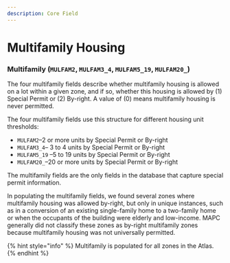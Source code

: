```yaml
---
description: Core Field
---
```


# Multifamily Housing

### Multifamily \(`MULFAM2`, `MULFAM3_4`, `MULFAM5_19`, `MULFAM20_`\) 

The four multifamily fields describe whether multifamily housing is allowed on a lot within a given zone, and if so, whether this housing is allowed by \(1\) Special Permit or \(2\) By-right. A value of \(0\) means multifamily housing is never permitted.

The four multifamily fields use this structure for different housing unit thresholds: 

* `MULFAM2`–2 or more units by Special Permit or By-right
* `MULFAM3_4`– 3 to 4 units by Special Permit or By-right
* `MULFAM5_19` –5 to 19 units by Special Permit or By-right
* `MULFAM20_`–20 or more units by Special Permit or By-right

The multifamily fields are the only fields in the database that capture special permit information. 

In populating the multifamily fields, we found several zones where multifamily housing was allowed by-right, but only in unique instances, such as in a conversion of an existing single-family home to a two-family home or when the occupants of the building were elderly and low-income. MAPC generally did not classify these zones as by-right multifamily zones because multifamily housing was not universally permitted.   

{% hint style="info" %}
Multifamily is populated for all zones in the Atlas. 
{% endhint %}



